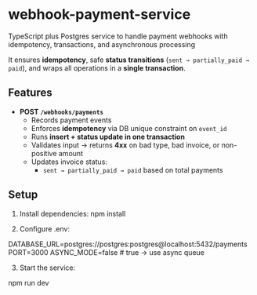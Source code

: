 # webhook-payment-service
TypeScript plus Postgres service to handle payment webhooks with idempotency, transactions, and asynchronous processing

It ensures **idempotency**, safe **status transitions** (`sent → partially_paid → paid`), and wraps all operations in a **single transaction**.  

## Features
- **POST `/webhooks/payments`**
  - Records payment events
  - Enforces **idempotency** via DB unique constraint on `event_id`
  - Runs **insert + status update in one transaction**
  - Validates input → returns **4xx** on bad type, bad invoice, or non-positive amount
  - Updates invoice status:
    - `sent → partially_paid → paid` based on total payments

## Setup
1. Install dependencies:
   npm install

2. Configure .env:

DATABASE_URL=postgres://postgres:postgres@localhost:5432/payments
PORT=3000
ASYNC_MODE=false   # true → use async queue

3. Start the service:

npm run dev